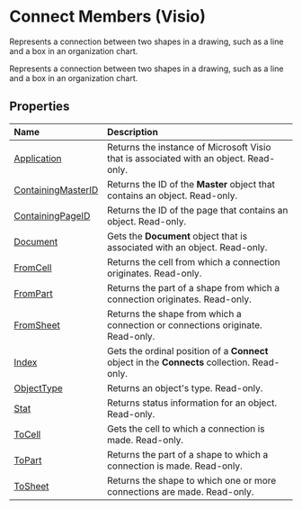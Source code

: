 
# Connect Members (Visio)
Represents a connection between two shapes in a drawing, such as a line and a box in an organization chart.

Represents a connection between two shapes in a drawing, such as a line and a box in an organization chart.


## Properties



|**Name**|**Description**|
|:-----|:-----|
|[Application](6ebcb9a4-4653-38ca-6a13-6e5d8db97960.md)|Returns the instance of Microsoft Visio that is associated with an object. Read-only.|
|[ContainingMasterID](4ac0f6c4-c5df-33e3-8c28-9bdf5d77d300.md)|Returns the ID of the  **Master** object that contains an object. Read-only.|
|[ContainingPageID](4503f9e3-74ca-5948-ddc2-a91116faa588.md)|Returns the ID of the page that contains an object. Read-only.|
|[Document](0f4b5f5f-f5c3-d3f9-68ef-f3baee1e6c94.md)|Gets the  **Document** object that is associated with an object. Read-only.|
|[FromCell](d605d25a-40c2-7e7c-c8c2-bbc31c00f47b.md)|Returns the cell from which a connection originates. Read-only.|
|[FromPart](3ef8eaf8-b405-057d-6afd-ccfa16dfab62.md)|Returns the part of a shape from which a connection originates. Read-only.|
|[FromSheet](621aa755-3d17-4c3c-118f-7513d3926b52.md)|Returns the shape from which a connection or connections originate. Read-only.|
|[Index](b4769854-90b6-9433-485c-5adf1f655923.md)|Gets the ordinal position of a  **Connect** object in the **Connects** collection. Read-only.|
|[ObjectType](93bcb805-aec7-b4fc-cfd4-9b49d3a59b93.md)|Returns an object's type. Read-only.|
|[Stat](ab0f72fe-a0be-b2f7-5e18-7985e5d69507.md)|Returns status information for an object. Read-only.|
|[ToCell](2210e427-132d-d713-02bf-0fd19ce225b7.md)|Gets the cell to which a connection is made. Read-only.|
|[ToPart](37044045-f911-872e-4f72-68fa265fb6f8.md)|Returns the part of a shape to which a connection is made. Read-only.|
|[ToSheet](449993f6-dd44-cebf-8d2d-343e0202b166.md)|Returns the shape to which one or more connections are made. Read-only.|

